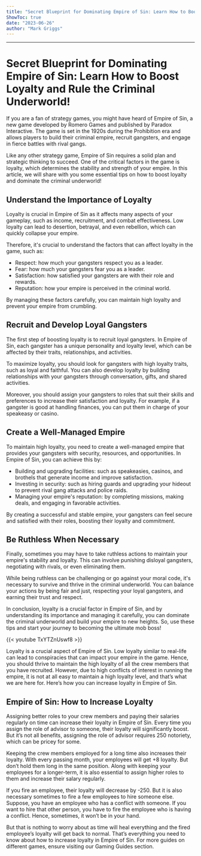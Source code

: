 ```yaml
---
title: "Secret Blueprint for Dominating Empire of Sin: Learn How to Boost Loyalty and Rule the Criminal Underworld!"
ShowToc: true 
date: "2023-06-26"
author: "Mark Griggs"
---
```

*****
# Secret Blueprint for Dominating Empire of Sin: Learn How to Boost Loyalty and Rule the Criminal Underworld!

If you are a fan of strategy games, you might have heard of Empire of Sin, a new game developed by Romero Games and published by Paradox Interactive. The game is set in the 1920s during the Prohibition era and allows players to build their criminal empire, recruit gangsters, and engage in fierce battles with rival gangs.

Like any other strategy game, Empire of Sin requires a solid plan and strategic thinking to succeed. One of the critical factors in the game is loyalty, which determines the stability and strength of your empire. In this article, we will share with you some essential tips on how to boost loyalty and dominate the criminal underworld!

## Understand the Importance of Loyalty

Loyalty is crucial in Empire of Sin as it affects many aspects of your gameplay, such as income, recruitment, and combat effectiveness. Low loyalty can lead to desertion, betrayal, and even rebellion, which can quickly collapse your empire.

Therefore, it's crucial to understand the factors that can affect loyalty in the game, such as:

- Respect: how much your gangsters respect you as a leader.
- Fear: how much your gangsters fear you as a leader.
- Satisfaction: how satisfied your gangsters are with their role and rewards.
- Reputation: how your empire is perceived in the criminal world.

By managing these factors carefully, you can maintain high loyalty and prevent your empire from crumbling.

## Recruit and Develop Loyal Gangsters

The first step of boosting loyalty is to recruit loyal gangsters. In Empire of Sin, each gangster has a unique personality and loyalty level, which can be affected by their traits, relationships, and activities.

To maximize loyalty, you should look for gangsters with high loyalty traits, such as loyal and faithful. You can also develop loyalty by building relationships with your gangsters through conversation, gifts, and shared activities.

Moreover, you should assign your gangsters to roles that suit their skills and preferences to increase their satisfaction and loyalty. For example, if a gangster is good at handling finances, you can put them in charge of your speakeasy or casino.

## Create a Well-Managed Empire

To maintain high loyalty, you need to create a well-managed empire that provides your gangsters with security, resources, and opportunities. In Empire of Sin, you can achieve this by:

- Building and upgrading facilities: such as speakeasies, casinos, and brothels that generate income and improve satisfaction.
- Investing in security: such as hiring guards and upgrading your hideout to prevent rival gang attacks and police raids.
- Managing your empire's reputation: by completing missions, making deals, and engaging in favorable activities.

By creating a successful and stable empire, your gangsters can feel secure and satisfied with their roles, boosting their loyalty and commitment.

## Be Ruthless When Necessary

Finally, sometimes you may have to take ruthless actions to maintain your empire's stability and loyalty. This can involve punishing disloyal gangsters, negotiating with rivals, or even eliminating them.

While being ruthless can be challenging or go against your moral code, it's necessary to survive and thrive in the criminal underworld. You can balance your actions by being fair and just, respecting your loyal gangsters, and earning their trust and respect.

In conclusion, loyalty is a crucial factor in Empire of Sin, and by understanding its importance and managing it carefully, you can dominate the criminal underworld and build your empire to new heights. So, use these tips and start your journey to becoming the ultimate mob boss!

{{< youtube TxYTZnUswf8 >}} 



Loyalty is a crucial aspect of Empire of Sin. Low loyalty similar to real-life can lead to conspiracies that can impact your empire in the game. Hence, you should thrive to maintain the high loyalty of all the crew members that you have recruited. However, due to high conflicts of interest in running the empire, it is not at all easy to maintain a high loyalty level, and that’s what we are here for. Here’s how you can increase loyalty in Empire of Sin.
 
## Empire of Sin: How to Increase Loyalty
 
Assigning better roles to your crew members and paying their salaries regularly on time can increase their loyalty in Empire of Sin. Every time you assign the role of advisor to someone, their loyalty will significantly boost. But it’s not all benefits, assigning the role of advisor requires 250 notoriety, which can be pricey for some.
 

 
Keeping the crew members employed for a long time also increases their loyalty. With every passing month, your employees will get +8 loyalty. But don’t hold them long in the same position. Along with keeping your employees for a longer-term, it is also essential to assign higher roles to them and increase their salary regularly.
 
If you fire an employee, their loyalty will decrease by -250. But it is also necessary sometimes to fire a few employees to hire someone else. Suppose, you have an employee who has a conflict with someone. If you want to hire that other person, you have to fire the employee who is having a conflict. Hence, sometimes, it won’t be in your hand.
 
But that is nothing to worry about as time will heal everything and the fired employee’s loyalty will get back to normal. That’s everything you need to know about how to increase loyalty in Empire of Sin. For more guides on different games, ensure visiting our Gaming Guides section.




